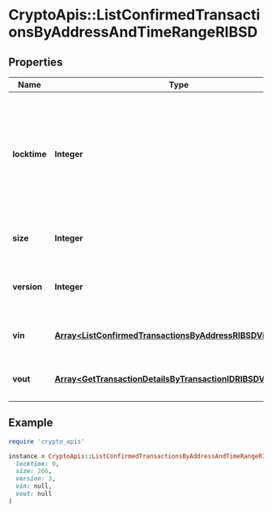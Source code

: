 # CryptoApis::ListConfirmedTransactionsByAddressAndTimeRangeRIBSD

## Properties

| Name | Type | Description | Notes |
| ---- | ---- | ----------- | ----- |
| **locktime** | **Integer** | Represents the locktime on the transaction on the specific blockchain, i.e. the blockheight at which the transaction is valid. |  |
| **size** | **Integer** | Represents the total size of this transaction. |  |
| **version** | **Integer** | Represents the transaction&#39;s version number. |  |
| **vin** | [**Array&lt;ListConfirmedTransactionsByAddressRIBSDVinInner&gt;**](ListConfirmedTransactionsByAddressRIBSDVinInner.md) | Represents the transaction inputs. |  |
| **vout** | [**Array&lt;GetTransactionDetailsByTransactionIDRIBSDVoutInner&gt;**](GetTransactionDetailsByTransactionIDRIBSDVoutInner.md) | Represents the transaction outputs. |  |

## Example

```ruby
require 'crypto_apis'

instance = CryptoApis::ListConfirmedTransactionsByAddressAndTimeRangeRIBSD.new(
  locktime: 0,
  size: 266,
  version: 3,
  vin: null,
  vout: null
)
```

